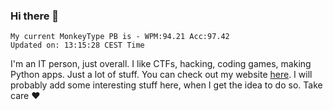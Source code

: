 ### Hi there 👋
<!-- PB START -->
```
My current MonkeyType PB is - WPM:94.21 Acc:97.42
Updated on: 13:15:28 CEST Time
```
<!-- PB END -->
I'm an IT person, just overall. I like CTFs, hacking, coding games, making Python apps. Just a lot of stuff.
You can check out my website [here](https://skill3472.github.io/).
I will probably add some interesting stuff here, when I get the idea to do so. Take care ❤️
